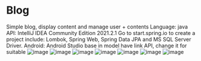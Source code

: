 # Blog
Simple blog, display content and manage user + contents
Language: java
API: IntelliJ IDEA Community Edition 2021.2.1
    Go to start.spring.io to create a project include: Lombok, Spring Web, Spring Data JPA and MS SQL Server Driver.
Android: Android Studio
        base in model have link API, change it for suitable
![image](https://user-images.githubusercontent.com/76697904/141056603-92b5c009-42eb-4eec-ba05-7601b4d8df09.png)
![image](https://user-images.githubusercontent.com/76697904/141056668-197705db-7352-421a-b7c8-cec2bd50231c.png)
![image](https://user-images.githubusercontent.com/76697904/141056693-14ba5552-7561-41b8-8e07-fa9c6e8e1824.png)
![image](https://user-images.githubusercontent.com/76697904/141056743-e4104204-4225-4c08-9025-71272890333c.png)
![image](https://user-images.githubusercontent.com/76697904/141056769-dbabaa32-bcc4-487b-bc66-42fcac14e809.png)
![image](https://user-images.githubusercontent.com/76697904/141056799-b5768d4e-e0f0-457b-b8b9-36cac4b8d362.png)
![image](https://user-images.githubusercontent.com/76697904/141056878-ec7b1dd5-ee94-47e7-9e49-fdaaaabef386.png)
